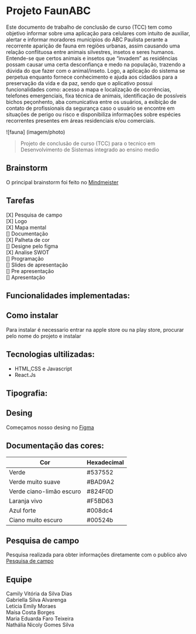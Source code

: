 # Projeto FaunABC

Este documento de trabalho de conclusão de curso (TCC) tem como objetivo informar sobre uma aplicação para celulares com intuito de auxiliar, alertar e informar moradores munícipios do ABC Paulista perante a recorrente aparição de fauna em regiões urbanas, assim causando uma relação conflituosa entre animais silvestres, insetos e seres humanos. Entende-se que certos animais e insetos que “invadem” as residências possam causar uma certa desconfiança e medo na população, trazendo a dúvida do que fazer com o animal/inseto. Logo, a aplicação do sistema se perpetua enquanto fornece conhecimento e ajuda aos cidadãos para a preservação da vida e da paz, sendo que o aplicativo possui funcionalidades como: acesso a mapa e localização de ocorrências, telefones emergenciais, fixa técnica de animais, identificação de possíveis bichos peçonhento, aba comunicativa entre os usuários, a exibição de contato de profissionais da segurança caso o usuário se encontre em situações de perigo ou risco e disponibiliza informações sobre espécies recorrentes presentes em áreas residenciais e/ou comerciais.

![fauna] (imagem/photo)
> Projeto de conclusão de curso (TCC) para o tecnico em Desenvolvimento de Sistemas integrado ao ensino medio
## Brainstorm

O principal brainstorm foi feito no [Mindmeister](https://mm.tt/app/map/3188609132?t=VaXBs9vqj6)

## Tarefas

[X] Pesquisa de campo  
[X] Logo   
[X] Mapa mental  
[] Documentação   
[X] Palheta de cor  
[] Designe pelo figma  
[X] Analise SWOT  
[] Programação   
[] Slides de apresentação  
[] Pre apresentação  
[] Apresentação    

## Funcionalidades implementadas: 


## Como instalar 
Para instalar é necessario entrar na apple store ou na play store, procurar pelo nome do projeto e instalar

## Tecnologias ultilizadas:
* HTML,CSS e Javascript  
* React.Js  

## Tipografia:

## Desing
Começamos nosso desing no [Figma](https://www.figma.com/filFe/l4GnwwPOZPRQvypkhLWgmv/Projeto-Fauna?type=design&node-id=2%3A22&mode=design&t=pJMiV6LDq6iapMza-1)  

## Documentação das cores:  
|Cor    | Hexadecimal
------  | ----------
|Verde |#537552 
|Verde muito suave | #BAD9A2
|Verde ciano-limão escuro |#824F0D 
|Laranja vivo |#F5BD63 
|Azul forte | #008dc4 
|Ciano muito escuro |#00524b
 
   
 

## Pesquisa de campo 
Pesquisa realizada para obter informações diretamente com o publico alvo  [Pesquisa de campo](https://forms.office.com/r/3vrENfZByp)

## Equipe
Camily Vitória da Silva Dias   
Gabriella Silva Alvarenga  
Leticia Emily Moraes  
Maísa Costa Borges  
Maria Eduarda Faro Teixeira  
Nathália Nicoly Gomes Silva  



